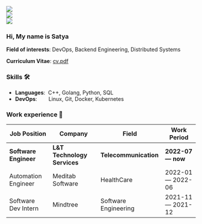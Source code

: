![](https://komarev.com/ghpvc/?username=devbysn&color=36b812)<br>
![](https://img.shields.io/github/followers/devbysn?style=social)<br>
![](https://img.shields.io/github/stars/devbysn?style=social)<br>

### Hi, My name is Satya

**Field of interests**: DevOps, Backend Engineering, Distributed Systems


**Curriculum Vitae**: [cv.pdf](https://drive.google.com/file/d/1XzxSEg2a0rQEr-SjjqnK3LaCnpuqxJN0/view)

### Skills 🛠️
- **Languages**:&nbsp;                         C++, Golang, Python, SQL
- **DevOps**:    &nbsp;&nbsp;&nbsp;&nbsp;      Linux, Git, Docker, Kubernetes


### Work experience 👔
| Job Position                  | Company                    | Field                         | Work Period       |
| ----------------------------- | -------------------------- | ----------------------------- | ----------------- |
| **Software Engineer**         | **L&T Technology Services**| **Telecommunication**         | **2022-07 — now** |
| Automation Engineer           | Meditab Software           | HealthCare                    | 2022-01 — 2022-06 |
| Software Dev Intern           | Mindtree                   | Software Engineering          | 2021-11 — 2021-12 |







